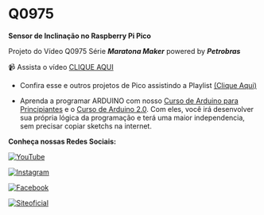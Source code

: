 # Q0975

**Sensor de Inclinação no Raspberry Pi Pico** 

Projeto do Vídeo Q0975 Série **_Maratona Maker_** powered by **_Petrobras_**

:video_camera: Assista o vídeo [CLIQUE AQUI](https://youtu.be/-MULbOOb1vc)


- Confira esse e outros projetos de Pico assistindo a Playlist [(Clique Aqui)](https://youtube.com/playlist?list=PL7CjOZ3q8fMdXZPsliWfsWQu_ReiOFuv9)


- Aprenda a programar ARDUINO com nosso [Curso de Arduino para Principiantes](https://cursodearduino.net/principiantes/) e o [Curso de Arduino 2.0](https://cursodearduino.net/). Com eles, você irá desenvolver sua própria lógica da programação e terá uma maior independencia, sem precisar copiar sketchs na internet.



**Conheça nossas Redes Sociais:**

[![YouTube](https://img.shields.io/badge/YouTube-%23FF0000.svg?style=for-the-badge&logo=YouTube&logoColor=white)  ](https://www.youtube.com/channel/UCcGk83PAQ5aGR7IVlD_cBaw/)

[![Instagram](https://img.shields.io/badge/Instagram-%23E4405F.svg?style=for-the-badge&logo=Instagram&logoColor=white)](https://www.instagram.com/brincandocomideias/)

[![Facebook](https://img.shields.io/badge/Facebook-%231877F2.svg?style=for-the-badge&logo=Facebook&logoColor=white)](https://www.facebook.com/paginaBrincandoComIdeias/)

[![Siteoficial](https://img.shields.io/badge/🌐-SITE%20OFICIAL-brightgreen)](https://www.brincandocomideias.com/)
